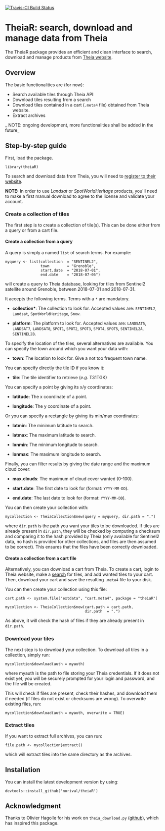 [![Travis-CI Build Status](https://travis-ci.org/norival/theiaR.svg?branch=stable)](https://travis-ci.org/norival/theiaR)

# TheiaR: search, download and manage data from Theia

The TheiaR package provides an efficient and clean interface to search, download
and manage products from [Theia website](https://theia.cnes.fr/atdistrib/rocket/#/home).


## Overview

The basic functionalities are (for now):

- Search available tiles through Theia API
- Download tiles resulting from a search
- Download tiles contained in a cart (`.meta4` file) obtained from Theia
  website.
- Extract archives


_ NOTE: ongoing development, more functionalities shall be added in the future_


## Step-by-step guide

First, load the package.

```
library(theiaR)
```

To search and download data from Theia, you will need to [register to their
website](https://sso.theia-land.fr/theia/register/register.xhtml).

__NOTE:__ In order to use _Landsat_ or _SpotWorldHeritage_ products, you'll need
to make a first manual download to agree to the license and validate your
account.


### Create a collection of tiles

The first step is to create a collection of tile(s). This can be done either
from a query or from a cart file.


#### Create a collection from a query

A query is simply a named `list` of search terms. For example:

```
myquery <- list(collection  = "SENTINEL2",
                town        = "Grenoble",
                start.date  = "2018-07-01",
                end.date    = "2018-07-06")
```

will create a query to Theia database, looking for tiles from Sentinel2
satellite around Grenoble, between 2018-07-01 and 2018-07-31.

It accepts the following terms. Terms with a `*` are mandatory.

* __collection*__: The collection to look for. Accepted values are: `SENTINEL2`,
  `Landsat`, `SpotWorldHeritage`, `Snow`.

* __platform__: The platform to look for. Accepted values are: `LANDSAT5`,
  `LANDSAT7`, `LANDSAT8`, `SPOT1`, `SPOT2`, `SPOT3`, `SPOT4`, `SPOT5`,
  `SENTINEL2A`, `SENTINEL2B`.


To specify the location of the tiles, several alternatives are available.
You can specify the town around which you want your data with:

* __town__: The location to look for. Give a not too frequent town name.


You can specify directly the tile ID if you know it:

* __tile__: The tile identifier to retrieve (_e.g._ T31TGK)

You can specify a point by giving its x/y coordinates:

* __latitude__: The x coordinate of a point.

* __longitude__: The y coordinate of a point.


Or you can specify a rectangle by giving its min/max coordinates:

* __latmin__: The minimum latitude to search.

* __latmax__: The maximum latitude to search.

* __lonmin__: The minimum longitude to search.

* __lonmax__: The maximum longitude to search.


Finally, you can filter results by giving the date range and the maximum cloud
cover:

* __max.clouds__: The maximum of cloud cover wanted (0-100).

* __start.date__: The first date to look for (format: `YYYY-MM-DD`).

* __end.date__: The last date to look for (format: `YYYY-MM-DD`).


You can then create your collection with:

```
mycollection <- TheiaCollection$new(query = myquery, dir.path = ".")
```

where `dir.path` is the path you want your tiles to be downloaded. If tiles are
already present in `dir.path`, they will be checked by computing a checksum and
comparing it to the hash provided by Theia (only available for Sentinel2 data,
no hash is provided for other collections, and files are then assumed to be
correct). This ensures that the files have been correctly downloaded.


#### Create a collection from a cart file

Alternatively, you can download a cart from Theia. To create a cart, login to
Theia website, make a [search](https://theia.cnes.fr/atdistrib/rocket/#/home)
for tiles, and add wanted tiles to your cart. Then, download your cart and save
the resulting `.meta4` file to your disk.

You can then create your collection using this file:

```
cart.path <- system.file("extdata", "cart.meta4", package = "theiaR")

mycollection <- TheiaCollection$new(cart.path = cart.path,
                                    dir.path  = ".")
```

As above, it will check the hash of files if they are already present in
`dir.path`.


### Download your tiles

The next step is to download your collection. To download all tiles in a
collection, simply run:

```
mycollection$download(auth = myauth)
```

where myauth is the path to file storing your Theia credentials. If it does not
exist yet, you will be securely prompted for your login and password, and the
file will be created.

This will check if files are present, check their hashes, and download them if
needed (if files do not exist or checksums are wrong). To overwrite existing
files, run:

```
mycollection$download(auth = myauth, overwrite = TRUE)
```


### Extract tiles

If you want to extract full archives, you can run:

```
file.path <- mycollection$extract()
```

which will extract tiles into the same directory as the archives.


## Installation

You can install the latest development version by using:

```
devtools::install_github('norival/theiaR')
```


## Acknowledgment

Thanks to Olivier Hagolle for his work on `theia_download.py`
([github](https://github.com/olivierhagolle/theia_download)), which has inspired
this package.

